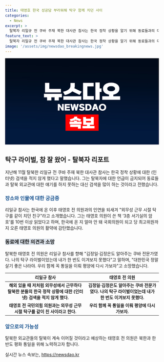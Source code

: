 ```yaml
---
title: 태영호 한국 성공담 부러워해 탁구 함께 치던 사이
categories:
  - News
excerpt: >
  탈북자 리일규 전 쿠바 주재 북한 대사관 참사는 한국 정착 상황을 알기 위해 동료들과의 대화 대신 인터넷 검색을 활발히 하였다고 전했다. 고영환 국립통일교육원장과 태영호 전 국민의힘 의원에 대해 관심을 갖고 있었으며, 태 전 의원과는 외무성에서 탁구를 같이 쳤다고 공개적으로 언급하였다. 탈북 후 한국에서 태 전 의원이 쓴 책을 여러 번 읽었으며, 한국에서의 지난 날들을 비교하며 미래에 대한 고민을 털어놨다. 태 전 의원은 자신의 탁구 라이벌이었던 리 참사를 칭찬하며, 통일을 위해 함께 노력하겠다는 메시지를 전했다.
feature_text: >
  탈북자 리일규 전 쿠바 주재 북한 대사관 참사는 한국 정착 상황을 알기 위해 동료들과의 대화 대신 인터넷 검색을 활발히 하였다고 전했다. 고영환 국립통일교육원장과 태영호 전 국민의힘 의원에 대해 관심을 갖고 있었으며, 태 전 의원과는 외무성에서 탁구를 같이 쳤다고 공개적으로 언급하였다. 탈북 후 한국에서 태 전 의원이 쓴 책을 여러 번 읽었으며, 한국에서의 지난 날들을 비교하며 미래에 대한 고민을 털어놨다. 태 전 의원은 자신의 탁구 라이벌이었던 리 참사를 칭찬하며, 통일을 위해 함께 노력하겠다는 메시지를 전했다.
image: '/assets/img/newsdao_breakingnews.jpg'
---
```


<p><img src="/assets/img/newsdao_breakingnews.jpg" alt="cryptoinkorea 속보" /></p>

<h2 data-ke-size="size26">탁구 라이벌, 참 잘 왔어 - 탈북자 리포트</h2>

<p data-ke-size="size16">지난해 11월 탈북한 리일규 전 쿠바 주재 북한 대사관 참사는 한국 정착 상황에 대한 (인터넷) 검색을 적지 않게 했다고 말했습니다. 그는 탈북자에 대한 언급이 금지되어 동료들과 탈북 외교관에 대한 얘기를 하지 못하는 대신 검색을 많이 하는 것이라고 전했습니다.</p>

<h3><b><span style="color: #1a5490;">장소와 인물에 대한 궁금증</span></b></h3>

<p data-ke-size="size16"> 리일규 참사는 한국에 온 이후 태영호 전 의원과의 인연을 되새겨 "외무성 근무 시절 탁구를 같이 치던 친구"라고 소개했습니다. 그는 태영호 의원이 쓴 책 ‘3층 서기실의 암호’를 10번 이상 읽었다고 하며, 한국에 온 지 얼마 안 돼 국회의원이 되고 당 최고위원까지 오른 태영호 의원의 활약에 감탄했습니다.</p>

<h3><b><span style="background-color: #21538527;">동료에 대한 의견과 소망</span></b></h3>

<p data-ke-size="size16"> 탈북한 태영호 전 의원은 리일규 참사를 향해 "김정일·김정은도 알아주는 쿠바 전문가였다. 나의 탁구 라이벌이었는데 내가 한 번도 이겨보지 못했다"고 말하며, "대한민국 정말 살기 좋은 나라야. 우리 함께 꼭 통일을 이뤄 평양에 다시 가보자"고 소망했습니다.</p>

<table>
    <thead>
        <tr>
            <th style="text-align: center;">리일규 참사</th>
            <th style="text-align: center;">태영호 전 의원</th>
        </tr>
    </thead>
    <tbody>
        <tr>
            <td style="text-align: center; height: 17px;"><b>해외 있을 때 저처럼 외무성에서 근무하다 탈북한 분들의 한국 정착 상황에 대한 (인터넷) 검색을 적지 않게 했다.</b></td>
            <td style="text-align: center; height: 17px;"><b>김정일·김정은도 알아주는 쿠바 전문가였다. 나의 탁구 라이벌이었는데 내가 한 번도 이겨보지 못했다.</b></td>
        </tr>
        <tr>
            <td style="text-align: center;"><b>태영호 전 국민의힘 의원과는 외무성 근무 시절 탁구를 같이 친 사이라고 한다.</b></td>
            <td style="text-align: center;"><b>우리 함께 꼭 통일을 이뤄 평양에 다시 가보자.</b></td>
        </tr>
    </tbody>
</table>

<h3><b><span style="color: #1a5490;">앞으로의 가능성</span></b></h3>

<p data-ke-size="size16"> 탈북한 외교관들의 탈북이 계속 이어질 것이라고 예상하는 태영호 전 의원은 북한과 한반도 평화 통일을 위해 노력하고자 합니다.</p>
실시간 뉴스 속보는, <a href="https://newsdao.kr" rel="dofollow">https://newsdao.kr</a>


